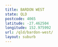```yaml
---
title: BARDON WEST
state: QLD
postcode: 4065
latitude: -27.462504
longitude: 152.975992
url: /qld/bardon-west/
layout: suburb
---
```

